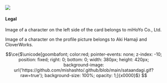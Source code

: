 <a href="https://github.com/LMNYX"><img src="https://uwu.so/mishashto/mi26UUAciP"></a>

#### Legal

<p>Image of a character on the left side of the card belongs to miHoYo Co., Ltd.</p>
<p>Image of a character on the profile picture belongs to Aki Hamaji and CloverWorks.</p>




```math
\ce{$\unicode[goombafont; color:red; pointer-events: none; z-index: -10; position: fixed; right: 0; bottom: 0; width: 380px; height: 420px; background-image: url('https://github.com/mishashto/.github/blob/main/sataandagi.gif?raw=true'); background-size: 100%; opacity: 1;]{x0000}$}

